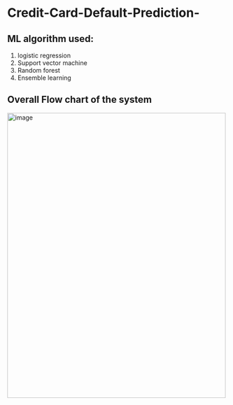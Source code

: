 # Credit-Card-Default-Prediction-

## ML algorithm used: 
1. logistic regression
2. Support vector machine
3. Random forest
4. Ensemble learning 


## Overall Flow chart of the system 
<img width="499" height="652" alt="image" src="https://github.com/user-attachments/assets/ffc9c961-b02c-4025-8245-73331dd215ed" />
